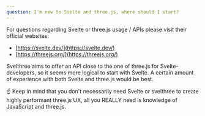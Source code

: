 ```yaml
---
question: I'm new to Svelte and three.js, where should I start?
---
```


For questions regarding Svelte or three.js usage / APIs please visit their official websites:

- [https://svelte.dev/](https://svelte.dev/)
- [https://threejs.org/](https://threejs.org/)

Svelthree aims to offer an API close to the one of three.js for Svelte-developers, so it seems more logical to start with Svelte. A certain amount of experience with both Svelte and three.js would be best.

☝️ Keep in mind that you don't necessarily need Svelte or svelthree to create highly performant three.js UX, all you REALLY need is knowledge of JavaScript and three.js.